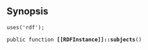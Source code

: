 ## Synopsis

<code>uses('rdf');</code>

<code>public function <b>[[RDFInstance]]::subjects</b>()</code>

